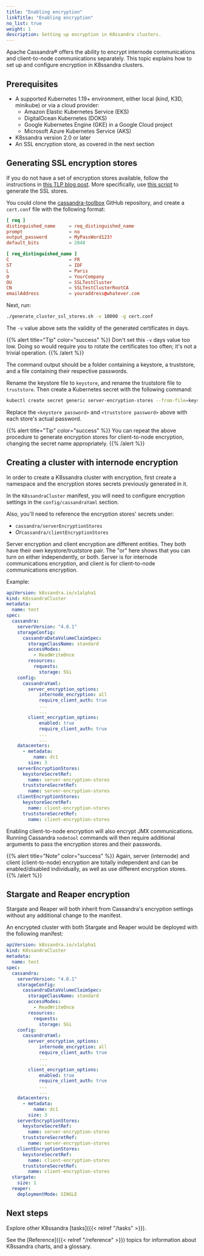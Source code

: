 ```yaml
---
title: "Enabling encryption"
linkTitle: "Enabling encryption"
no_list: true
weight: 1
description: Setting up encryption in K8ssandra clusters.
---
```


Apache Cassandra&reg; offers the ability to encrypt internode communications and client-to-node communications separately. This topic explains how to set up and configure encryption in K8ssandra clusters.

## Prerequisites

* A supported Kubernetes 1.19+ environment, either local (kind, K3D, minikube) or via a cloud provider:
  * Amazon Elastic Kubernetes Service (EKS)
  * DigitalOcean Kubernetes (DOKS)
  * Google Kubernetes Engine (GKE) in a Google Cloud project
  * Microsoft Azure Kubernetes Service (AKS)
* K8ssandra version 2.0 or later
* An SSL encryption store, as covered in the next section

## Generating SSL encryption stores

If you do not have a set of encryption stores available, follow the instructions in [this TLP blog post](https://thelastpickle.com/blog/2021/06/15/cassandra-certificate-management-part_1-how-to-rotate-keys.html). More specifically, use [this script](https://github.com/thelastpickle/cassandra-toolbox/tree/main/generate_cluster_ssl_stores) to generate the SSL stores.

You could clone the [cassandra-toolbox](https://github.com/thelastpickle/cassandra-toolbox) GitHub repository, and create a `cert.conf` file with the following format:

```conf
[ req ]
distinguished_name     = req_distinguished_name
prompt                 = no
output_password        = MyPassWord123!
default_bits           = 2048

[ req_distinguished_name ]
C                      = FR
ST                     = IDF
L                      = Paris
O                      = YourCompany
OU                     = SSLTestCluster
CN                     = SSLTestClusterRootCA
emailAddress           = youraddress@whatever.com
```

Next, run:

```bash
./generate_cluster_ssl_stores.sh -v 10000 -g cert.conf
```

The `-v` value above sets the validity of the generated certificates in days. 

{{% alert title="Tip" color="success" %}}
Don't set this `-v` days value too low. Doing so would require you to rotate the certificates too often; it's not a trivial operation.
{{% /alert %}}

The command output should be a folder containing a keystore, a truststore, and a file containing their respective passwords.

Rename the keystore file to `keystore`, and rename the truststore file to `truststore`. Then create a Kubernetes secret with the following command:

```bash
kubectl create secret generic server-encryption-stores --from-file=keystore --from-literal=keystore-password=<keystore password> --from-file=truststore --from-literal=truststore-password=<truststore password> -o yaml > server-encryption-stores.yaml
```

Replace the `<keystore password>` and `<truststore password>` above with each store's actual password.

{{% alert title="Tip" color="success" %}}
You can repeat the above procedure to generate encryption stores for client-to-node encryption, changing the secret name appropriately.
{{% /alert %}}

## Creating a cluster with internode encryption

In order to create a K8ssandra cluster with encryption, first create a namespace and the encryption stores secrets previously generated in it.

In the `K8ssandraCluster` manifest, you will need to configure encryption settings in the `config/cassandraYaml` section.

Also, you'll need to reference the encryption stores' secrets under:

* `cassandra/serverEncryptionStores` 
* *Or*`cassandra/clientEncryptionStores`

Server encryption and client encryption are different entities. They both have their own keystore/truststore pair.
The "or" here shows that you can turn on either independently, or both. Server is for internode communications encryption, and client is for client-to-node communications encryption.

Example:

```yaml
apiVersion: k8ssandra.io/v1alpha1
kind: K8ssandraCluster
metadata:
  name: test
spec:
  cassandra:
    serverVersion: "4.0.1"
    storageConfig:
      cassandraDataVolumeClaimSpec:
        storageClassName: standard
        accessModes:
          - ReadWriteOnce
        resources:
          requests:
            storage: 5Gi
    config:
      cassandraYaml:
        server_encryption_options:
            internode_encryption: all
            require_client_auth: true
            ...
            ...
        client_encryption_options:
            enabled: true
            require_client_auth: true
            ...
            ...
    datacenters:
      - metadata:
          name: dc1
        size: 3
    serverEncryptionStores:
      keystoreSecretRef:
        name: server-encryption-stores
      truststoreSecretRef:
        name: server-encryption-stores
    clientEncryptionStores:
      keystoreSecretRef:
        name: client-encryption-stores
      truststoreSecretRef:
        name: client-encryption-stores
```

Enabling client-to-node encryption will also encrypt JMX communications. Running Cassandra `nodetool` commands will then require additional arguments to pass the encryption stores and their passwords.

{{% alert title="Note" color="success" %}}
Again, server (internode) and client (client-to-node) encryption are totally independent and can be enabled/disabled individually, as well as use different encryption stores.
{{% /alert %}}

## Stargate and Reaper encryption

Stargate and Reaper will both inherit from Cassandra's encryption settings without any additional change to the manifest.

An encrypted cluster with both Stargate and Reaper would be deployed with the following manifest:

```yaml
apiVersion: k8ssandra.io/v1alpha1
kind: K8ssandraCluster
metadata:
  name: test
spec:
  cassandra:
    serverVersion: "4.0.1"
    storageConfig:
      cassandraDataVolumeClaimSpec:
        storageClassName: standard
        accessModes:
          - ReadWriteOnce
        resources:
          requests:
            storage: 5Gi
    config:
      cassandraYaml:
        server_encryption_options:
            internode_encryption: all
            require_client_auth: true
            ...
            ...
        client_encryption_options:
            enabled: true
            require_client_auth: true
            ...
            ...
    datacenters:
      - metadata:
          name: dc1
        size: 3
    serverEncryptionStores:
      keystoreSecretRef:
        name: server-encryption-stores
      truststoreSecretRef:
        name: server-encryption-stores
    clientEncryptionStores:
      keystoreSecretRef:
        name: client-encryption-stores
      truststoreSecretRef:
        name: client-encryption-stores
  stargate:
    size: 1
  reaper:
    deploymentMode: SINGLE
```

## Next steps

Explore other K8ssandra [tasks]({{< relref "/tasks" >}}).

See the [Reference]({{< relref "/reference" >}}) topics for information about K8ssandra charts, and a glossary. 
